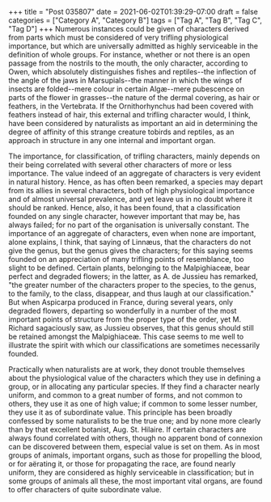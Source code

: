 +++
title = "Post 035807"
date = 2021-06-02T01:39:29-07:00
draft = false
categories = ["Category A", "Category B"]
tags = ["Tag A", "Tag B", "Tag C", "Tag D"]
+++
Numerous instances could be given of characters derived from parts which must be considered of very trifling physiological importance, but which are universally admitted as highly serviceable in the definition of whole groups. For instance, whether or not there is an open passage from the nostrils to the mouth, the only character, according to Owen, which absolutely distinguishes fishes and reptiles--the inflection of the angle of the jaws in Marsupials--the manner in which the wings of insects are folded--mere colour in certain Algæ--mere pubescence on parts of the flower in grasses--the nature of the dermal covering, as hair or feathers, in the Vertebrata. If the Ornithorhynchus had been covered with feathers instead of hair, this external and trifling character would, I think, have been considered by naturalists as important an aid in determining the degree of affinity of this strange creature tobirds and reptiles, as an approach in structure in any one internal and important organ.

The importance, for classification, of trifling characters, mainly depends on their being correlated with several other characters of more or less importance. The value indeed of an aggregate of characters is very evident in natural history. Hence, as has often been remarked, a species may depart from its allies in several characters, both of high physiological importance and of almost universal prevalence, and yet leave us in no doubt where it should be ranked. Hence, also, it has been found, that a classification founded on any single character, however important that may be, has always failed; for no part of the organisation is universally constant. The importance of an aggregate of characters, even when none are important, alone explains, I think, that saying of Linnæus, that the characters do not give the genus, but the genus gives the characters; for this saying seems founded on an appreciation of many trifling points of resemblance, too slight to be defined. Certain plants, belonging to the Malpighiaceæ, bear perfect and degraded flowers; in the latter, as A. de Jussieu has remarked, "the greater number of the characters proper to the species, to the genus, to the family, to the class, disappear, and thus laugh at our classification." But when Aspicarpa produced in France, during several years, only degraded flowers, departing so wonderfully in a number of the most important points of structure from the proper type of the order, yet M. Richard sagaciously saw, as Jussieu observes, that this genus should still be retained amongst the Malpighiaceæ. This case seems to me well to illustrate the spirit with which our classifications are sometimes necessarily founded.

Practically when naturalists are at work, they donot trouble themselves about the physiological value of the characters which they use in defining a group, or in allocating any particular species. If they find a character nearly uniform, and common to a great number of forms, and not common to others, they use it as one of high value; if common to some lesser number, they use it as of subordinate value. This principle has been broadly confessed by some naturalists to be the true one; and by none more clearly than by that excellent botanist, Aug. St. Hilaire. If certain characters are always found correlated with others, though no apparent bond of connexion can be discovered between them, especial value is set on them. As in most groups of animals, important organs, such as those for propelling the blood, or for aërating it, or those for propagating the race, are found nearly uniform, they are considered as highly serviceable in classification; but in some groups of animals all these, the most important vital organs, are found to offer characters of quite subordinate value.

